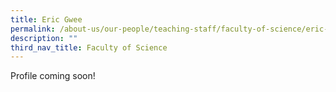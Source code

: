 ```yaml
---
title: Eric Gwee
permalink: /about-us/our-people/teaching-staff/faculty-of-science/eric-gwee/
description: ""
third_nav_title: Faculty of Science
---
```

Profile coming soon!